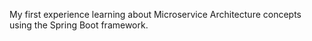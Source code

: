 My first experience learning about Microservice Architecture concepts using the Spring Boot framework.
